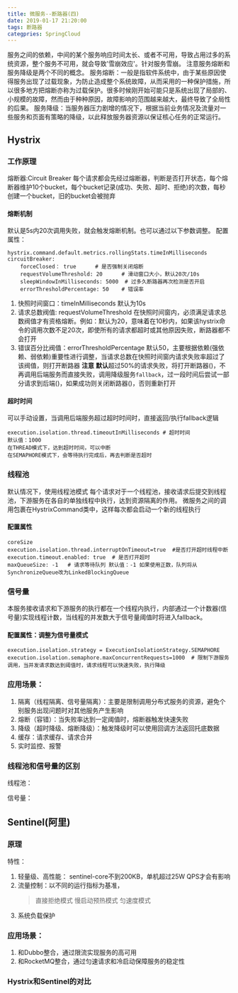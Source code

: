 ```yaml
---
title: 微服务--断路器(四)
date: 2019-01-17 21:20:00
tags: 断路器
categpries: SpringCloud
---
```

服务之间的依赖，中间的某个服务响应时间太长、或者不可用，导致占用过多的系统资源，整个服务不可用，就会导致'雪崩效应'。针对服务雪崩。
注意服务熔断和服务降级是两个不同的概念。
服务熔断：一般是指软件系统中，由于某些原因使得服务出现了过载现象，为防止造成整个系统故障，从而采用的一种保护措施，所以很多地方把熔断亦称为过载保护。很多时候刚开始可能只是系统出现了局部的、小规模的故障，然而由于种种原因，故障影响的范围越来越大，最终导致了全局性的后果。
服务降级：当服务器压力剧增的情况下，根据当前业务情况及流量对一些服务和页面有策略的降级，以此释放服务器资源以保证核心任务的正常运行。
<!-- more -->
## Hystrix ##
### 工作原理
熔断器:Circuit Breaker
每个请求都会先经过熔断器，判断是否打开状态，每个熔断器维护10个bucket，每个bucket记录(成功、失败、超时、拒绝)的次数，每秒创建一个bucket，旧的bucket会被抛弃

#### 熔断机制
默认是5s内20次调用失败，就会触发熔断机制。也可以通过以下参数调整。
配置属性：
```
hystrix.command.default.metrics.rollingStats.timeInMilliseconds 	
circuitBreaker:
    forceClosed： true      # 是否强制关闭熔断
	requestVolumeThreshold: 20   	# 滑动窗口大小，默认20次/10s
	sleepWindowInMilliseconds: 5000  # 过多久断路器再次检测是否开启
	errorThresholdPercentage: 50  	# 错误率
```
1. 快照时间窗口：timeInMilliseconds 默认为10s
2. 请求总数阀值: requestVolumeThreshold 在快照时间窗内，必须满足请求总数阀值才有资格熔断。例如：默认为20，意味着在10秒内，如果该hystrix命令的调用次数不足20次，即使所有的请求都超时或其他原因失败，断路器都不会打开
3. 错误百分比阀值：errorThresholdPercentage 默认50，主要根据依赖(强依赖、弱依赖)重要性进行调整，当请求总数在快照时间窗内请求失败率超过了该阀值，则打开断路器
**注意**
**默认**超过50%的请求失败，将打开断路器()，不再调用后端服务而直接失败，调用降级服务`fallback`，过一段时间后尝试一部分请求到后端()，如果成功则关闭断路器()，否则重新打开

#### 超时时间
可以手动设置，当调用后端服务超过超时时间时，直接返回/执行fallback逻辑
```
execution.isolation.thread.timeoutInMilliseconds # 超时时间	
默认值：1000
在THREAD模式下，达到超时时间，可以中断
在SEMAPHORE模式下，会等待执行完成后，再去判断是否超时
```

### 线程池
默认情况下，使用线程池模式
每个请求对于一个线程池，接收请求后提交到线程池，下游服务在各自的单独线程中执行，达到资源隔离的作用。
微服务之间的调用包裹在HystrixCommand类中，这样每次都会启动一个新的线程执行

#### 配置属性
```
coreSize
execution.isolation.thread.interruptOnTimeout=true  #是否打开超时线程中断
execution.timeout.enabled: true  # 是否打开超时	
maxQueueSize: -1   # 请求等待队列	默认值：-1 如果使用正数，队列将从SynchronizeQueue改为LinkedBlockingQueue
```

### 信号量
本服务接收请求和下游服务的执行都在一个线程内执行，内部通过一个计数器(信号量)实现线程计数，当线程的并发数大于信号量阈值时将进入fallback。

#### 配置属性：调整为信号量模式
```
execution.isolation.strategy = ExecutionIsolationStrategy.SEMAPHORE
execution.isolation.semaphore.maxConcurrentRequests=1000  # 限制下游服务调用，当并发请求数达到阈值时，请求线程可以快速失败，执行降级
```

### 应用场景：

1. 隔离（线程隔离、信号量隔离）：主要是限制调用分布式服务的资源，避免个别服务出现问题时对其他服务产生影响
2. 熔断（容错）：当失败率达到一定阈值时，熔断器触发快速失败
3. 降级（超时降级、熔断降级）：触发降级时可以使用回调方法返回托底数据
4. 缓存：请求缓存、请求合并
5. 实时监控、报警

### 线程池和信号量的区别
线程池：

信号量：
## Sentinel(阿里) ##
### 原理
特性：

1. 轻量级、高性能： sentinel-core不到200KB，单机超过25W QPS才会有影响
2. 流量控制：以不同的运行指标为基准，
	> 直接拒绝模式
	> 慢启动预热模式
	> 匀速度模式
3. 系统负载保护

### 应用场景：

1. 和Dubbo整合，通过限流实现服务的高可用
2. 和RocketMQ整合，通过匀速请求和冷启动保障服务的稳定性

### Hystrix和Sentinel的对比 ###

